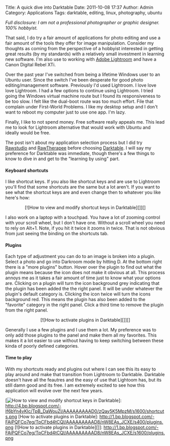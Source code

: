 Title: A quick dive into Darktable
Date: 2011-10-08 17:37
Author: Admin
Category: Applications
Tags: darktable, editing, linux, photography, ubuntu

*Full disclosure: I am not a professional photographer or graphic
designer. 100% hobbyist.*

</p>

That said, I do try a fair amount of applications for photo editing and
use a fair amount of the tools they offer for image manipulation.
Consider my thoughts as coming from the perspective of a hobbyist
interested in getting great results (by my standards) with a relatively
small investment in learning new software. I'm also use to working with
[Adobe Lightroom][] and have a Canon Digital Rebel XTi.

</p>

Over the past year I've switched from being a lifetime Windows user to
an Ubuntu user. Since the switch I've been desperate for good photo
editing/management software. Previously I'd used Lightroom. I love love
love Lightroom. I had a few options to continue using Lightroom. I tried
going the Windows virtual machine route but I found its responsiveness
to be too slow. I felt like the dual-boot route was too much effort.
File that complain under First-World Problems. I like my desktop setup
and I don't want to reboot my computer just to use one app. I'm lazy.

</p>

Finally, I like to not spend money. Free software really appeals me.
This lead me to look for Lightroom alternative that would work with
Ubuntu and ideally would be free.

</p>

The post isn't about my application selection process but I did try
[Rawstudio][] and [RawTherapee][] before choosing [Darktable][]. I will
say my preference for Darktable was immediate, though there's a few
things to know to dive in and get to the "learning by using" part.

</p>

#### Keyboard shortcuts

</p>

I like shortcut keys. If you also like shortcut keys and are use to
Lightroom you'll find that some shortcuts are the same but a lot aren't.
If you want to see what the shortcut keys are and even change then to
whatever you like here's how:

</p>

<div style="clear: both; text-align: center;">
</p>
<p>
[![How to view and modify shortcut keys in Darktable][]][]

</div>
</p>

I also work on a laptop with a touchpad. You have a lot of zooming
control with your scroll wheel, but I don't have one. Without a scroll
wheel you need to rely on Alt+1. Note, if you hit it twice it zooms in
twice. That is not obvious from just seeing the binding on the shortcuts
tab.

</p>

#### Plugins

</p>

Each type of adjustment you can do to an image is broken into a plugin.
Select a photo and go into Darkroom mode by hitting D. At the bottom
right there is a "more plugins" button. Hover over the plugin to find
out what the plugin means because the icon does not make it obvious at
all. This process annoys me as it takes a fair amount of time just to
know what your options are. Clicking on a plugin will turn the icon
background grey indicating that the plugin has been added the the right
panel. It will be under whatever the plugin's default category is.
Clicking the icon twice will turn the icons background red. This means
the plugin has also been added to the "favorite" category in the right
panel. Click a third time to remove the plugin from the right panel.

</p>

<div style="clear: both; text-align: center;">
</p>
<p>
[![How to activate plugins in Darktable][]][]

</div>
</p>

Generally I use a few plugins and I use them a lot. My preference was to
only add those plugins to the panel and make them all my favorites. This
makes it a lot easier to use without having to keep switching between
these kinda of poorly defined categories.

</p>

#### Time to play

</p>

With my shortcuts ready and plugins out where I can see this its easy to
play around and make that transition from Lightroom to Darktable.
Darktable doesn't have all the feautres and the easy of use that
Lightoom has, but its still damn good and its free. I am extremely
excited to see how this application will evolve over the next few years.

</p>

  [Adobe Lightroom]: http://www.adobe.com/products/photoshoplightroom/
  [Rawstudio]: http://rawstudio.org/
  [RawTherapee]: http://rawtherapee.com/
  [Darktable]: http://darktable.sourceforge.net/
  [How to view and modify shortcut keys in Darktable]: http://4.bp.blogspot.com/-If6bYn4vKlc/TpB_DaWouZI/AAAAAAAAAD0/zQay5K5MpzM/s400/shortcuts.png
  [![How to view and modify shortcut keys in Darktable][]]: http://4.bp.blogspot.com/-If6bYn4vKlc/TpB_DaWouZI/AAAAAAAAAD0/zQay5K5MpzM/s1600/shortcuts.png
  [How to activate plugins in Darktable]: http://1.bp.blogspot.com/-FAiPQFCo7eg/TpCFbd4tCQI/AAAAAAAAAD8/nW8EAs_JCXE/s400/plugins.png
  [![How to activate plugins in Darktable][]]: http://1.bp.blogspot.com/-FAiPQFCo7eg/TpCFbd4tCQI/AAAAAAAAAD8/nW8EAs_JCXE/s1600/plugins.png
